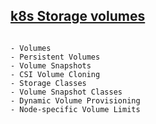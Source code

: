 ## [k8s Storage volumes](https://kubernetes.io/docs/concepts/storage/)

```

- Volumes
- Persistent Volumes
- Volume Snapshots
- CSI Volume Cloning
- Storage Classes
- Volume Snapshot Classes
- Dynamic Volume Provisioning
- Node-specific Volume Limits

```